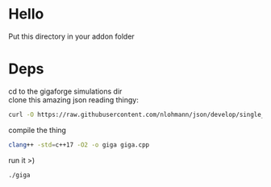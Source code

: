 # Hello   
Put this directory in your addon folder   

# Deps   
cd to the gigaforge simulations dir   
clone this amazing json reading thingy:   
```bash
curl -O https://raw.githubusercontent.com/nlohmann/json/develop/single_include/nlohmann/json.hpp
```

compile the thing   
```bash
clang++ -std=c++17 -O2 -o giga giga.cpp
```

run it >)
```bash
./giga
```
